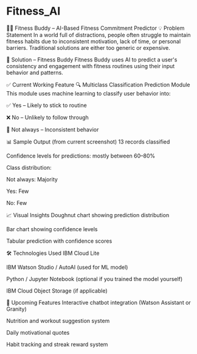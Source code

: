 # Fitness_AI
🏋️‍♀️ Fitness Buddy – AI-Based Fitness Commitment Predictor
💡 Problem Statement
In a world full of distractions, people often struggle to maintain fitness habits due to inconsistent motivation, lack of time, or personal barriers. Traditional solutions are either too generic or expensive.

🎯 Solution – Fitness Buddy
Fitness Buddy uses AI to predict a user's consistency and engagement with fitness routines using their input behavior and patterns.

✅ Current Working Feature
🔍 Multiclass Classification Prediction Module
This module uses machine learning to classify user behavior into:

✅ Yes – Likely to stick to routine

❌ No – Unlikely to follow through

🤷 Not always – Inconsistent behavior

📊 Sample Output (from current screenshot)
13 records classified

Confidence levels for predictions: mostly between 60–80%

Class distribution:

Not always: Majority

Yes: Few

No: Few

📈 Visual Insights
Doughnut chart showing prediction distribution

Bar chart showing confidence levels

Tabular prediction with confidence scores

🛠️ Technologies Used
IBM Cloud Lite

IBM Watson Studio / AutoAI (used for ML model)

Python / Jupyter Notebook (optional if you trained the model yourself)

IBM Cloud Object Storage (if applicable)

🚧 Upcoming Features
Interactive chatbot integration (Watson Assistant or Granity)

Nutrition and workout suggestion system

Daily motivational quotes

Habit tracking and streak reward system
